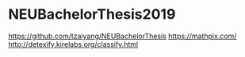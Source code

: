 # NEUBachelorThesis2019
https://github.com/tzaiyang/NEUBachelorThesis 
https://mathpix.com/ 
http://detexify.kirelabs.org/classify.html
